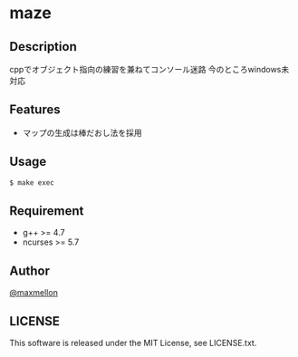 # maze

## Description

cppでオブジェクト指向の練習を兼ねてコンソール迷路
今のところwindows未対応

## Features

- マップの生成は棒だおし法を採用

## Usage

```sh
$ make exec
```

## Requirement

- g++ >= 4.7
- ncurses >= 5.7

## Author

[@maxmellon](https://github.com/MaxMEllon)

## LICENSE

This software is released under the MIT License, see LICENSE.txt.
